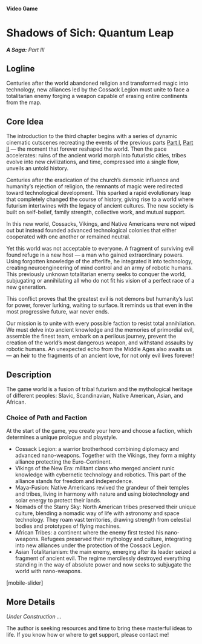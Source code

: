 #### Video Game

# Shadows of Sich: Quantum Leap

***A Saga:** Part III*

## Logline

Centuries after the world abandoned religion and transformed magic into technology, new alliances led by the Cossack Legion must unite to face a totalitarian enemy forging a weapon capable of erasing entire continents from the map.

## Core Idea

The introduction to the third chapter begins with a series of dynamic cinematic cutscenes recreating the events of the previous parts [Part I](/whispers-of-the-forgotten), [Part II](/ashes-of-the-beloved) — the moment that forever reshaped the world. Then the pace accelerates: ruins of the ancient world morph into futuristic cities, tribes evolve into new civilizations, and time, compressed into a single flow, unveils an untold history.

Centuries after the eradication of the church’s demonic influence and humanity’s rejection of religion, the remnants of magic were redirected toward technological development. This sparked a rapid evolutionary leap that completely changed the course of history, giving rise to a world where futurism intertwines with the legacy of ancient cultures. The new society is built on self-belief, family strength, collective work, and mutual support.

In this new world, Cossacks, Vikings, and Native Americans were not wiped out but instead founded advanced technological colonies that either cooperated with one another or remained neutral.

Yet this world was not acceptable to everyone. A fragment of surviving evil found refuge in a new host — a man who gained extraordinary powers. Using forgotten knowledge of the afterlife, he integrated it into technology, creating neuroengineering of mind control and an army of robotic humans. This previously unknown totalitarian enemy seeks to conquer the world, subjugating or annihilating all who do not fit his vision of a perfect race of a new generation.

This conflict proves that the greatest evil is not demons but humanity’s lust for power, forever lurking, waiting to surface. It reminds us that even in the most progressive future, war never ends.

Our mission is to unite with every possible faction to resist total annihilation. We must delve into ancient knowledge and the memories of primordial evil, assemble the finest team, embark on a perilous journey, prevent the creation of the world’s most dangerous weapon, and withstand assaults by robotic humans. An unexpected echo from the Middle Ages also awaits us — an heir to the fragments of an ancient love, for not only evil lives forever!

## Description

The game world is a fusion of tribal futurism and the mythological heritage of different peoples: Slavic, Scandinavian, Native American, Asian, and African.

### Choice of Path and Faction

At the start of the game, you create your hero and choose a faction, which determines a unique prologue and playstyle.

- Cossack Legion: a warrior brotherhood combining diplomacy and advanced nano-weapons. Together with the Vikings, they form a mighty alliance protecting the Euro-Continent.
- Vikings of the New Era: militant clans who merged ancient runic knowledge with cybernetic technology and robotics. This part of the alliance stands for freedom and independence.
- Maya-Fusion: Native Americans revived the grandeur of their temples and tribes, living in harmony with nature and using biotechnology and solar energy to protect their lands.
- Nomads of the Starry Sky: North American tribes preserved their unique culture, blending a nomadic way of life with astronomy and space technology. They roam vast territories, drawing strength from celestial bodies and prototypes of flying machines.
- African Tribes: a continent where the enemy first tested his nano-weapons. Refugees preserved their mythology and culture, integrating into new alliances under the protection of the Cossack Legion.
- Asian Totalitarianism: the main enemy, emerging after its leader seized a fragment of ancient evil. The regime mercilessly destroyed everything standing in the way of absolute power and now seeks to subjugate the world with nano-weapons.

[mobile-slider]

## More Details

*Under Construction ...*

The author is seeking resources and time to bring these masterful ideas to life. If you know how or where to get support, please contact me!